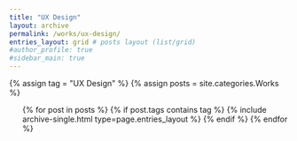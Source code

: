 ```yaml
---
title: "UX Design"
layout: archive
permalink: /works/ux-design/
entries_layout: grid # posts layout (list/grid)
#author_profile: true
#sidebar_main: true
---
```

<body oncontextmenu="return false;">
{% assign tag = "UX Design" %} <!--tag name-->
{% assign posts = site.categories.Works %}
  <ul> 
  {% for post in posts %}
    {% if post.tags contains tag %}
      {% include archive-single.html type=page.entries_layout %}
    {% endif %}
  {% endfor %}
  </ul>
</body>